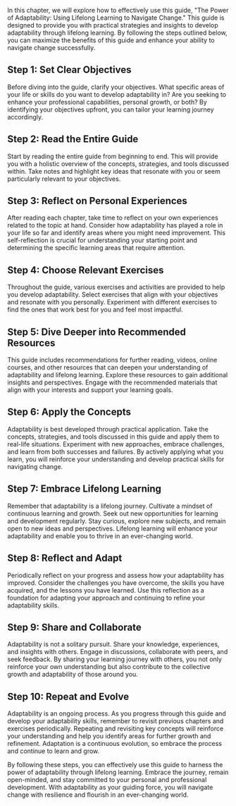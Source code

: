 
In this chapter, we will explore how to effectively use this guide, "The Power of Adaptability: Using Lifelong Learning to Navigate Change." This guide is designed to provide you with practical strategies and insights to develop adaptability through lifelong learning. By following the steps outlined below, you can maximize the benefits of this guide and enhance your ability to navigate change successfully.

**Step 1: Set Clear Objectives**
--------------------------------

Before diving into the guide, clarify your objectives. What specific areas of your life or skills do you want to develop adaptability in? Are you seeking to enhance your professional capabilities, personal growth, or both? By identifying your objectives upfront, you can tailor your learning journey accordingly.

**Step 2: Read the Entire Guide**
---------------------------------

Start by reading the entire guide from beginning to end. This will provide you with a holistic overview of the concepts, strategies, and tools discussed within. Take notes and highlight key ideas that resonate with you or seem particularly relevant to your objectives.

**Step 3: Reflect on Personal Experiences**
-------------------------------------------

After reading each chapter, take time to reflect on your own experiences related to the topic at hand. Consider how adaptability has played a role in your life so far and identify areas where you might need improvement. This self-reflection is crucial for understanding your starting point and determining the specific learning areas that require attention.

**Step 4: Choose Relevant Exercises**
-------------------------------------

Throughout the guide, various exercises and activities are provided to help you develop adaptability. Select exercises that align with your objectives and resonate with you personally. Experiment with different exercises to find the ones that work best for you and feel most impactful.

**Step 5: Dive Deeper into Recommended Resources**
--------------------------------------------------

This guide includes recommendations for further reading, videos, online courses, and other resources that can deepen your understanding of adaptability and lifelong learning. Explore these resources to gain additional insights and perspectives. Engage with the recommended materials that align with your interests and support your learning goals.

**Step 6: Apply the Concepts**
------------------------------

Adaptability is best developed through practical application. Take the concepts, strategies, and tools discussed in this guide and apply them to real-life situations. Experiment with new approaches, embrace challenges, and learn from both successes and failures. By actively applying what you learn, you will reinforce your understanding and develop practical skills for navigating change.

**Step 7: Embrace Lifelong Learning**
-------------------------------------

Remember that adaptability is a lifelong journey. Cultivate a mindset of continuous learning and growth. Seek out new opportunities for learning and development regularly. Stay curious, explore new subjects, and remain open to new ideas and perspectives. Lifelong learning will enhance your adaptability and enable you to thrive in an ever-changing world.

**Step 8: Reflect and Adapt**
-----------------------------

Periodically reflect on your progress and assess how your adaptability has improved. Consider the challenges you have overcome, the skills you have acquired, and the lessons you have learned. Use this reflection as a foundation for adapting your approach and continuing to refine your adaptability skills.

**Step 9: Share and Collaborate**
---------------------------------

Adaptability is not a solitary pursuit. Share your knowledge, experiences, and insights with others. Engage in discussions, collaborate with peers, and seek feedback. By sharing your learning journey with others, you not only reinforce your own understanding but also contribute to the collective growth and adaptability of those around you.

**Step 10: Repeat and Evolve**
------------------------------

Adaptability is an ongoing process. As you progress through this guide and develop your adaptability skills, remember to revisit previous chapters and exercises periodically. Repeating and revisiting key concepts will reinforce your understanding and help you identify areas for further growth and refinement. Adaptation is a continuous evolution, so embrace the process and continue to learn and grow.

By following these steps, you can effectively use this guide to harness the power of adaptability through lifelong learning. Embrace the journey, remain open-minded, and stay committed to your personal and professional development. With adaptability as your guiding force, you will navigate change with resilience and flourish in an ever-changing world.
